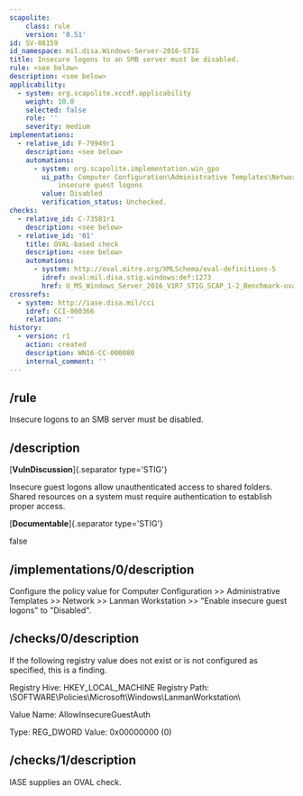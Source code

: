 ```yaml
---
scapolite:
    class: rule
    version: '0.51'
id: SV-88159
id_namespace: mil.disa.Windows-Server-2016-STIG
title: Insecure logons to an SMB server must be disabled.
rule: <see below>
description: <see below>
applicability:
  - system: org.scapolite.xccdf.applicability
    weight: 10.0
    selected: false
    role: ''
    severity: medium
implementations:
  - relative_id: F-79949r1
    description: <see below>
    automations:
      - system: org.scapolite.implementation.win_gpo
        ui_path: Computer Configuration\Administrative Templates\Network\Lanman Workstation\Enable
            insecure guest logons
        value: Disabled
        verification_status: Unchecked.
checks:
  - relative_id: C-73581r1
    description: <see below>
  - relative_id: '01'
    title: OVAL-based check
    description: <see below>
    automations:
      - system: http://oval.mitre.org/XMLSchema/oval-definitions-5
        idref: oval:mil.disa.stig.windows:def:1273
        href: U_MS_Windows_Server_2016_V1R7_STIG_SCAP_1-2_Benchmark-oval.xml
crossrefs:
  - system: http://iase.disa.mil/cci
    idref: CCI-000366
    relation: ''
history:
  - version: r1
    action: created
    description: WN16-CC-000080
    internal_comment: ''
---
```



## /rule

Insecure logons to an SMB server must be disabled.

## /description

[**VulnDiscussion**]{.separator type='STIG'}

Insecure guest logons allow unauthenticated access to shared folders. Shared resources on a system must require authentication to establish proper access.

[**Documentable**]{.separator type='STIG'}

false

## /implementations/0/description

Configure the policy value for Computer Configuration >> Administrative Templates >> Network >> Lanman Workstation >> "Enable insecure guest logons" to "Disabled".

## /checks/0/description

If the following registry value does not exist or is not configured as specified, this is a finding.

Registry Hive: HKEY_LOCAL_MACHINE
Registry Path: \SOFTWARE\Policies\Microsoft\Windows\LanmanWorkstation\

Value Name: AllowInsecureGuestAuth

Type: REG_DWORD
Value: 0x00000000 (0)

## /checks/1/description

IASE supplies an OVAL check.
